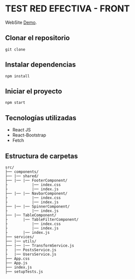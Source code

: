# TEST RED EFECTIVA - FRONT

 WebSite [Demo](https://github.com/facebook/create-react-app).

## Clonar el repositorio
    
    git clone
    

## Instalar dependencias

    npm install

## Iniciar el proyecto

    npm start

## Tecnologías utilizadas

- React JS
- React-Bootstrap
- Fetch

## Estructura de carpetas
    
    src/
    ├── components/
    ├── |── shared/
    ├── |── |── FooterComponent/
    ├           |── index.css
    ├           |── index.js
    ├── |── |── NavbarComponent/
    ├           |── index.css
    ├           |── index.js
    ├── |── |── SpinnerComponent/  
    ├           |── index.js
    ├── |── TableComponent/
    ├       |── TableFilterComponent/
    ├           |── index.css
    ├           |── index.js
    ├       |── index.js
    ├── services/
    ├── |── utils/
    ├── |── |── TransformService.js
    ├   |── PostsService.js
    ├   |── UsersService.js
    ├── App.css
    ├── App.js
    ├── index.js
    ├── setupTests.js

    

